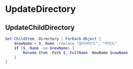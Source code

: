 # UpdateDirectory

## UpdateChildDirectory
```ps1
Get-ChildItem -Directory | ForEach-Object {
    $newName = $_.Name -replace "정리마인드", "마인드"
    if ($_.Name -ne $newName) {
        Rename-Item -Path $_.FullName -NewName $newName
    }
}
```